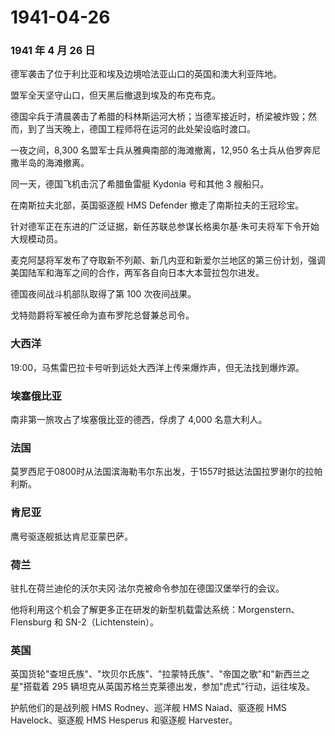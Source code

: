 # 1941-04-26

### 1941 年 4 月 26 日

德军袭击了位于利比亚和埃及边境哈法亚山口的英国和澳大利亚阵地。

盟军全天坚守山口，但天黑后撤退到埃及的布克布克。

德国伞兵于清晨袭击了希腊的科林斯运河大桥；当德军接近时，桥梁被炸毁；然而，到了当天晚上，德国工程师将在运河的此处架设临时渡口。

一夜之间，8,300 名盟军士兵从雅典南部的海滩撤离，12,950
名士兵从伯罗奔尼撒半岛的海滩撤离。

同一天，德国飞机击沉了希腊鱼雷艇 Kydonia 号和其他 3 艘船只。

在南斯拉夫北部，英国驱逐舰 HMS Defender 撤走了南斯拉夫的王冠珍宝。

针对德军正在东进的广泛证据，新任苏联总参谋长格奥尔基·朱可夫将军下令开始大规模动员。

麦克阿瑟将军发布了夺取新不列颠、新几内亚和新爱尔兰地区的第三份计划，强调美国陆军和海军之间的合作，两军各自向日本大本营拉包尔进发。

德国夜间战斗机部队取得了第 100 次夜间战果。

戈特勋爵将军被任命为直布罗陀总督兼总司令。

### 大西洋

19:00，马焦雷巴拉卡号听到远处大西洋上传来爆炸声，但无法找到爆炸源。

### 埃塞俄比亚

南非第一旅攻占了埃塞俄比亚的德西，俘虏了 4,000 名意大利人。

### 法国

莫罗西尼于0800时从法国滨海勒韦尔东出发，于1557时抵达法国拉罗谢尔的拉帕利斯。

### 肯尼亚

鹰号驱逐舰抵达肯尼亚蒙巴萨。

### 荷兰

驻扎在荷兰迪伦的沃尔夫冈·法尔克被命令参加在德国汉堡举行的会议。

他将利用这个机会了解更多正在研发的新型机载雷达系统：Morgenstern、Flensburg
和 SN-2（Lichtenstein）。

### 英国

英国货轮"查坦氏族"、"坎贝尔氏族"、"拉蒙特氏族"、"帝国之歌"和"新西兰之星"搭载着
295 辆坦克从英国苏格兰克莱德出发，参加"虎式"行动，运往埃及。

护航他们的是战列舰 HMS Rodney、巡洋舰 HMS Naiad、驱逐舰 HMS
Havelock、驱逐舰 HMS Hesperus 和驱逐舰 Harvester。